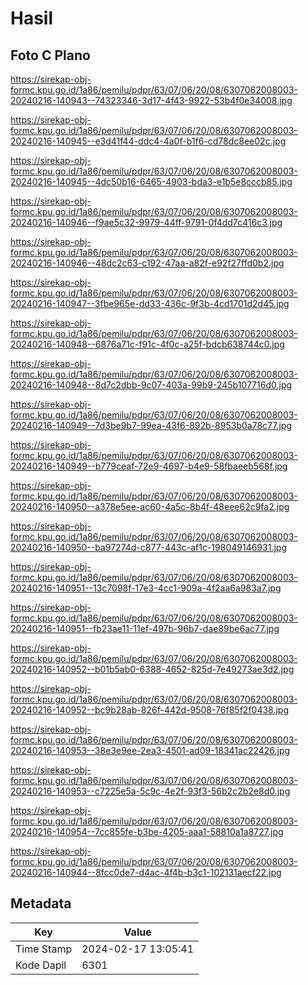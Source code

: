 # Hasil

## Foto C Plano

https://sirekap-obj-formc.kpu.go.id/1a86/pemilu/pdpr/63/07/06/20/08/6307062008003-20240216-140943--74323346-3d17-4f43-9922-53b4f0e34008.jpg

https://sirekap-obj-formc.kpu.go.id/1a86/pemilu/pdpr/63/07/06/20/08/6307062008003-20240216-140945--e3d41f44-ddc4-4a0f-b1f6-cd78dc8ee02c.jpg

https://sirekap-obj-formc.kpu.go.id/1a86/pemilu/pdpr/63/07/06/20/08/6307062008003-20240216-140945--4dc50b16-6465-4903-bda3-e1b5e8cccb85.jpg

https://sirekap-obj-formc.kpu.go.id/1a86/pemilu/pdpr/63/07/06/20/08/6307062008003-20240216-140946--f9ae5c32-9979-44ff-9791-0f4dd7c416c3.jpg

https://sirekap-obj-formc.kpu.go.id/1a86/pemilu/pdpr/63/07/06/20/08/6307062008003-20240216-140946--48dc2c63-c192-47aa-a82f-e92f27ffd0b2.jpg

https://sirekap-obj-formc.kpu.go.id/1a86/pemilu/pdpr/63/07/06/20/08/6307062008003-20240216-140947--3fbe965e-dd33-436c-9f3b-4cd1701d2d45.jpg

https://sirekap-obj-formc.kpu.go.id/1a86/pemilu/pdpr/63/07/06/20/08/6307062008003-20240216-140948--6876a71c-f91c-4f0c-a25f-bdcb638744c0.jpg

https://sirekap-obj-formc.kpu.go.id/1a86/pemilu/pdpr/63/07/06/20/08/6307062008003-20240216-140948--8d7c2dbb-9c07-403a-99b9-245b107716d0.jpg

https://sirekap-obj-formc.kpu.go.id/1a86/pemilu/pdpr/63/07/06/20/08/6307062008003-20240216-140949--7d3be9b7-99ea-43f6-892b-8953b0a78c77.jpg

https://sirekap-obj-formc.kpu.go.id/1a86/pemilu/pdpr/63/07/06/20/08/6307062008003-20240216-140949--b779ceaf-72e9-4697-b4e9-58fbaeeb568f.jpg

https://sirekap-obj-formc.kpu.go.id/1a86/pemilu/pdpr/63/07/06/20/08/6307062008003-20240216-140950--a378e5ee-ac60-4a5c-8b4f-48eee62c9fa2.jpg

https://sirekap-obj-formc.kpu.go.id/1a86/pemilu/pdpr/63/07/06/20/08/6307062008003-20240216-140950--ba97274d-c877-443c-af1c-198049146931.jpg

https://sirekap-obj-formc.kpu.go.id/1a86/pemilu/pdpr/63/07/06/20/08/6307062008003-20240216-140951--13c7098f-17e3-4cc1-909a-4f2aa6a983a7.jpg

https://sirekap-obj-formc.kpu.go.id/1a86/pemilu/pdpr/63/07/06/20/08/6307062008003-20240216-140951--fb23ae11-11ef-497b-96b7-dae89be6ac77.jpg

https://sirekap-obj-formc.kpu.go.id/1a86/pemilu/pdpr/63/07/06/20/08/6307062008003-20240216-140952--b01b5ab0-6388-4652-825d-7e49273ae3d2.jpg

https://sirekap-obj-formc.kpu.go.id/1a86/pemilu/pdpr/63/07/06/20/08/6307062008003-20240216-140952--bc9b28ab-826f-442d-9508-76f85f2f0438.jpg

https://sirekap-obj-formc.kpu.go.id/1a86/pemilu/pdpr/63/07/06/20/08/6307062008003-20240216-140953--38e3e9ee-2ea3-4501-ad09-18341ac22426.jpg

https://sirekap-obj-formc.kpu.go.id/1a86/pemilu/pdpr/63/07/06/20/08/6307062008003-20240216-140953--c7225e5a-5c9c-4e2f-93f3-56b2c2b2e8d0.jpg

https://sirekap-obj-formc.kpu.go.id/1a86/pemilu/pdpr/63/07/06/20/08/6307062008003-20240216-140954--7cc855fe-b3be-4205-aaa1-58810a1a8727.jpg

https://sirekap-obj-formc.kpu.go.id/1a86/pemilu/pdpr/63/07/06/20/08/6307062008003-20240216-140944--8fcc0de7-d4ac-4f4b-b3c1-102131aecf22.jpg


## Metadata

| Key        | Value               |
| ---------- | ------------------- |
| Time Stamp | 2024-02-17 13:05:41 |
| Kode Dapil | 6301                |



